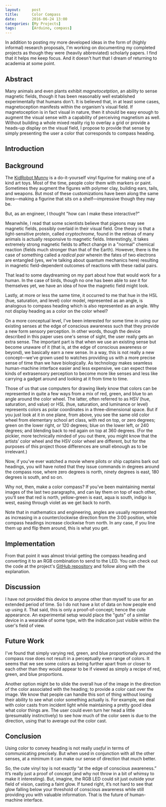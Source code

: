 ```yaml
---
layout:     post
title:      Color Compass
date:       2016-06-24 13:00
categories: [My Projects]
tags:       [Arduino, compass]
---
```


In addition to posting my more developed ideas in the form of (highly informal) research proposals, I'm working on documenting my completed projects as though they were (heavily abbreviated) scholarly papers. I find that it helps me keep focus. And it doesn't hurt that I dream of returning to academia at some point.

## Abstract

Many animals and even plants exhibit _magnetocetption_, an ability to sense magnetic fields, though it has been reasonably well established experimentally that humans don't. It is believed that, in at least some cases, magnetoception manifests within the organism's visual field. If magnetoception is in fact visual in nature, then it should be easy enough to augment the visual sense with a capability of perceiving magnetism as well. Without building a whole mixed reality rig to overlay a grid or provide a heads-up display on the visual field, I propose to provide that sense by simply presenting the user a color that corresponds to compass heading.

## Introduction



## Background

The [KidRobot Munny](https://www.kidrobot.com/collections/munny) is a do-it-yourself vinyl figurine for making one of a kind art toys. Most of the time, people color them with markers or paint. Sometimes they augment the figures with polymer clay, building ears, tails, and weapons. But most of these customizations have been along the same lines—making a figurine that sits on a shelf—impressive though they may be.

But, as an engineer, I thought "how can I make these interactive?"

Meanwhile, I read that some scientists believe that pigeons may see magnetic fields, possibly overlaid in their visual field. One theory is that a light-sensitive protein, called _cryptochrome_, found in the retinas of many animals is actually responsive to magnetic fields. Interestingly, it takes extremely strong magnetic fields to affect change in a "normal" chemical reaction (fields much stronger than that of the Earth). However, there is the case of something called a _radical pair_ wherein the fates of two electrons are entangled (yes, we're talking about quantum mechanics here) resulting in magnetic field-dependent outcomes of reactions with these radial pairs.

That lead to some daydreaming on my part about how that would work for a human. In the case of birds, though no one has been able to _see_ it for themselves yet, we have an idea of how the magnetic field might look.

Lastly, at more or less the same time, it occurred to me that hue in the HSL (hue, saturation, and level) color model, represented as an angle, is analogous to compass heading which is also represented as an angle. Why not display heading as a color on the color wheel?

On a more conceptual level, I've been interested for some time in using our existing senses at the edge of conscious awareness such that they provide a new form sensory perception. In other words, though the device described in this paper uses one's sense of sight, the user really gets an extra sense. The important part is that when we use an existing sense but become unaware of it (that is, at the edge of conscious awareness or beyond), we basically earn a new sense. In a way, this is not really a new concept—we've grown used to watches providing us with a more precise sense of time than we have biologically. As technology makes seamless human-machine interface easier and less expensive, we can expect these kinds of extrasensory perception to become more like senses and less like carrying a gadget around and looking at it from time to time.

Those of us that use computers for drawing likely know that colors can be represented in quite a few ways from a mix of red, green, and blue to an angle around the color wheel. The latter, often referred to as HSV (hue, saturation, and value) or HSL (hue, saturation, and luminance or level) represents colors as polar coordinates in a three-dimensional space. But if you just look at it in one plane, from above, you see the same old color wheel from elementary school art class, with red on top, or zero degrees; green on the lower right, or 120 degrees; blue on the lower left, or 240 degrees; and blending back to red again on top at 360 degrees. (For the pickier, more technically minded of you out there, you might know that the artists’ color wheel and the HSV color wheel are different, but for the purposes of this project those differences are small ebnough as to be irrelevant.)

Now, if you’ve ever watched a movie where pilots or ship captains bark out headings, you will have noted that they issue commands in degrees around the compass rose, where zero degrees is north, ninety degrees is east, 180 degrees is south, and so on.

Why not, then, make a color compass? If you’ve been maintaining mental images of the last two paragraphs, and can lay them on top of each other, you’ll see that red is north, yellow-green is east, aqua is south, indigo is west, easing through violet as we get back to north.

Note that in mathematics and engineering, angles are usually represented as increasing in a counterclockwise direction from the 3:00 position, while compass headings increase clockwise from north. In any case, if you line them up and flip them around, this is what you get.

## Implementation

From that point it was almost trivial getting the compass heading and converting it to an RGB combination to send to the LED. You can check out the code at the project's [GitHub repository](https://github.com/raritet/color-compass/blob/master/ColorCompass.ino) and follow along with the explanation.



## Discussion

I have not provided this device to anyone other than myself to use for an extended period of time. So I do not have a lot of data on how people end up using it. That said, this is only a proof-of-concept; hence the cute appearance. An experimental setup would place the "guts" of a similar device in a wearable of some type, with the indication just visible within the user's field of view.

## Future Work

I've found that simply varying red, green, and blue proportionally around the compass rose does not result in a perceptually even range of colors. It seems that we see some colors as being further apart from or closer to each other than they would appear to be if viewed as simply a recipe of red, green, and blue proportions.

Another option might be to slide the overall hue of the image in the direction of the color associated with the heading; to provide a color cast over the image. We know that people can handle this sort of thing without losing their ability to see what color something actually is. For example, we deal with color casts from incident light while maintaining a pretty good idea what color things are. The user could even turn her head a little (presumably instinctively) to see how much of the color seen is due to the direction, using that to average out the color cast.

## Conclusion

Using color to convey heading is not really _useful_ in terms of communicating precisely. But when used in conjunction with all the other senses, at a minimum it can make our sense of direction that much better.

So, the cute vinyl toy is not exactly “at the edge of conscious awareness.” It’s really just a proof of concept (and why not throw in a bit of whimsy to make it interesting). But, imagine, the RGB LED could sit just outside your field of vision, casting a faint glow. If tuned right, it’s not hard to see that glow falling below your threshold of conscious awareness while still providing you with valuable information. That is the future of human-machine interface.
